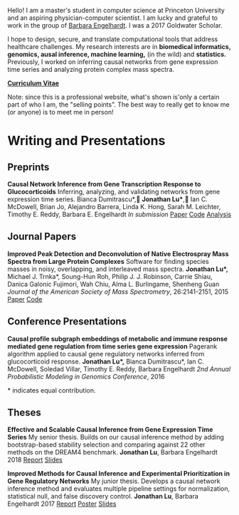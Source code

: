 Hello! I am a master's student in computer science at Princeton University and an aspiring physician-computer scientist. I am lucky and grateful to work in the group of [Barbara Engelhardt](http://beehive.cs.princeton.edu/). I was a 2017 Goldwater Scholar.

I hope to design, secure, and translate computational tools that address healthcare challenges. My research interests are in **biomedical informatics, genomics, ausal inference, machine learning,** (in the wild) and **statistics.** Previously, I worked on inferring causal networks from gene expression time series and analyzing protein complex mass spectra.

**[Curriculum Vitae](cv_2_6_19.pdf)**

Note: since this is a professional website, what's shown is'only a certain part of who I am, the "selling points". The best way to really get to know me (or anyone) is to meet me in person!

# Writing and Presentations

## Preprints

**Causal Network Inference from Gene Transcription Response to Glucocorticoids**
Inferring, analyzing, and validating networks from gene expression time series.
Bianca Dumitrascu\*, **Jonathan Lu\***, Ian C. McDowell, Brian Jo, Alejandro Barrera, Linda K. Hong, Sarah M. Leichter, Timothy E. Reddy, Barbara E. Engelhardt
*In submission*
[Paper](TBD) [Code](https://github.com/lujonathanh/BETS) [Analysis](TBD)


## Journal Papers

**Improved Peak Detection and Deconvolution of Native Electrospray Mass Spectra from Large Protein Complexes**
Software for finding species masses in noisy, overlapping, and interleaved mass spectra.
**Jonathan Lu\*,** Michael J. Trnka\*, Soung-Hun Roh, Philip J. J. Robinson, Carrie Shiau, Danica Galonic Fujimori, Wah Chiu, Alma L. Burlingame, Shenheng Guan 
*Journal of the American Society of Mass Spectrometry*, 26:2141-2151, 2015
[Paper](journal/Lu2015_Article_ImprovedPeakDetectionAndDeconv.pdf) [Code](https://github.com/lujonathanh/PeakSeeker)

## Conference Presentations

**Causal profile subgraph embeddings of metabolic and immune response mediated gene regulation from time series gene expression**
Pagerank algorithm applied to causal gene regulatory networks inferred from glucocorticoid response.
**Jonathan Lu\*,** Bianca Dumitrascu\*, Ian C. McDowell, Soledad Villar, Timothy E. Reddy, Barbara Engelhardt
*2nd Annual Probabilistic Modeling in Genomics Conference*, 2016

\* indicates equal contribution.

## Theses

**Effective and Scalable Causal Inference from Gene Expression Time Series**
My senior thesis. Builds on our causal inference method by adding bootstrap-based stability selection and comparing against 22 other methods on the DREAM4 benchmark.
**Jonathan Lu**, Barbara Engelhardt
2018
[Report](thesis/Spring2018_thesis_JL.pdf) [Slides](thesis/Spring2018_thesispresentation_JL.pdf)

**Improved Methods for Causal Inference and Experimental Prioritization in Gene Regulatory Networks**
My junior thesis. Develops a causal network inference method and evaluates multiple pipeline settings for normalization, statistical null, and false discovery control.
**Jonathan Lu**, Barbara Engelhardt
2017
[Report](thesis/Spring2017_thesis_JL.pdf) [Poster](thesis/Spring2017IW_Poster_5_8_17.pdf) [Slides](thesis/Spring2017_thesispresentation_JL.pdf)

